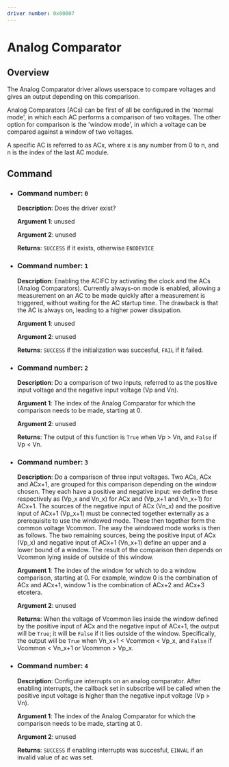 ```yaml
---
driver number: 0x00007
---
```


# Analog Comparator

## Overview

The Analog Comparator driver allows userspace to compare voltages and
gives an output depending on this comparison. 

Analog Comparators (ACs) can be first of all be configured in the 'normal mode',
in which each AC performs a comparison of two voltages. The other option for
comparison is the 'window mode', in which a voltage can be compared against a
window of two voltages.

A specific AC is referred to as ACx, where x is any number from 0 to n, and n is
the index of the last AC module.

## Command

  * ### Command number: `0`

    **Description**: Does the driver exist?

    **Argument 1**: unused

    **Argument 2**: unused

    **Returns**: `SUCCESS` if it exists, otherwise `ENODEVICE`

  * ### Command number: `1`

    **Description**: Enabling the ACIFC by activating the clock and the
    ACs (Analog Comparators). Currently always-on mode is
    enabled, allowing a measurement on an AC to be made quickly after a
    measurement is triggered, without waiting for the AC startup time. The
    drawback is that the AC is always on, leading to a higher power dissipation.

    **Argument 1**: unused

    **Argument 2**: unused

    **Returns**: `SUCCESS` if the initialization was succesful, `FAIL` if it 
    failed.


  * ### Command number: `2`

    **Description**: Do a comparison of two inputs, referred to as the positive
    input voltage and the negative input voltage (Vp and Vn).

    **Argument 1**: The index of the Analog Comparator for which the comparison
    needs to be made, starting at 0.

    **Argument 2**: unused

    **Returns**: The output of this function is `True` when Vp > Vn, and 
    `False` if Vp < Vn.

  * ### Command number: `3`

    **Description**: Do a comparison of three input voltages. Two ACs, ACx and
    ACx+1, are grouped for this comparison depending on the window chosen. They
    each have a positive and negative input: we define these respectively as (Vp_x
    and Vn_x) for ACx and (Vp_x+1 and Vn_x+1) for ACx+1. The sources of the
    negative input of ACx (Vn_x) and the positive input of ACx+1 (Vp_x+1) must be
    connected together externally as a prerequisite to use the windowed mode. These
    then together form the common voltage Vcommon.  The way the windowed mode
    works is then as follows. The two remaining sources, being the positive input
    of ACx (Vp_x) and negative input of ACx+1 (Vn_x+1) define an upper and a lower
    bound of a window. The result of the comparison then depends on Vcommon lying
    inside of outside of this window.

    **Argument 1**: The index of the window for which to do a window comparison,
    starting at 0. For example, window 0 is the combination of ACx and ACx+1,
    window 1 is the combination of ACx+2 and ACx+3 etcetera.

    **Argument 2**: unused

    **Returns**: When the voltage of Vcommon lies inside the window defined by
    the positive input of ACx and the negative input of ACx+1, the output will be
    `True`; it will be `False` if it lies outside of the window.  Specifically, the
    output will be `True` when Vn_x+1 < Vcommon < Vp_x, and `False` if Vcommon <
    Vn_x+1 or Vcommon > Vp_x.

* ### Command number: `4`

    **Description**: Configure interrupts on an analog comparator.
    After enabling interrupts, the callback set in subscribe will be called
    when the positive input voltage is higher than the negative input voltage
    (Vp > Vn).

    **Argument 1**: The index of the Analog Comparator for which the comparison
    needs to be made, starting at 0.

    **Argument 2**: unused

    **Returns**: `SUCCESS` if enabling interrupts was succesful, `EINVAL` if 
    an invalid value of ac was set.
